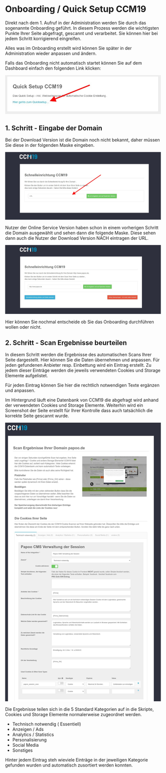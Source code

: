# Onboarding / Quick Setup CCM19

Direkt nach dem 1. Aufruf in der Administration werden Sie durch das sogenannte Onboarding geführt. In diesem Prozess werden die wichtigsten Punkte Ihrer Seite abgefragt, gescannt und verarbeitet. Sie können hier bei jedem Schritt korrigierend eingreifen.

Alles was im Onboarding erstellt wird können Sie später in der Administration wieder anpassen und ändern.

Falls das Onboarding nicht automatisch startet können Sie auf dem Dashboard einfach den folgenden Link klicken:

![screenshot-2020.09.29-14_20_02-CCM19 - Cookie Consent Management Software](../assets/screenshot-2020.09.29-14_20_02-CCM19%20-%20Cookie%20Consent%20Management%20Software.jpg)

## 1. Schritt - Eingabe der Domain

Bei der Download Version ist die Domain noch nicht bekannt, daher müssen Sie diese in der folgenden Maske eingeben.

![screenshot-2020.09.29-14_26_41-CCM19 Onboarding - Cookie Consent Management Software](../assets/screenshot-2020.09.29-14_26_41-CCM19%20Onboarding%20-%20Cookie%20Consent%20Management%20Software.jpg)



Nutzer der Online Service Version haben schon in einem vorherigen Schritt die Domain ausgewählt und sehen dann die folgende Maske. Diese sehen dann auch die Nutzer der Download Version NACH eintragen der URL.

![screenshot-2020.09.29-14_28_39-CCM19 Onboarding - Cookie Consent Management Software](../assets/screenshot-2020.09.29-14_28_39-CCM19%20Onboarding%20-%20Cookie%20Consent%20Management%20Software.jpg)

Hier können Sie nochmal entscheide ob Sie das Onboarding durchführen wollen oder nicht.



## 2. Schritt - Scan Ergebnisse beurteilen

In diesem Schritt werden die Ergebnisse des automatischen Scans Ihrer Seite dargestellt. Hier können Sie die Daten übernehmen und anpassen. Für jeden gefundenen Anbieter resp. Einbettung wird ein Eintrag erstellt. Zu jedem dieser Einträge werden die jeweils verwendeten Cookies und Storage Elemente aufgelistet.

Für jeden Eintrag können Sie hier die rechtlich notwendigen Texte ergänzen und anpassen. 

Im Hintergrund läuft eine Datenbank von CCM19 die abgefragt wird anhand der verwendeten Cookies und Storage Elemente. Weiterhin wird ein Screenshot der Seite erstellt für Ihrer Kontrolle dass auch tatsächlich die korrekte Seite gescannt wurde.

![screenshot-2020.09.29-14_44_36-CCM19 Onboarding - Cookie Consent Management Software](../assets/screenshot-2020.09.29-14_44_36-CCM19%20Onboarding%20-%20Cookie%20Consent%20Management%20Software.jpg)

Die Ergebnisse teilen sich in die 5 Standard Kategorien auf in die Skripte, Cookies und Storage Elemente normalerweise zugeordnet werden.

* Technisch notwendig ( Essentiell)
* Anzeigen / Ads
* Analytics / Statistics
* Personalisierung
* Social Media
* Sonstiges

Hinter jedem Eintrag steh wieviele Einträge in der jeweiligen Kategorie gefunden wurden und automatisch zusortiert werden konnten.

